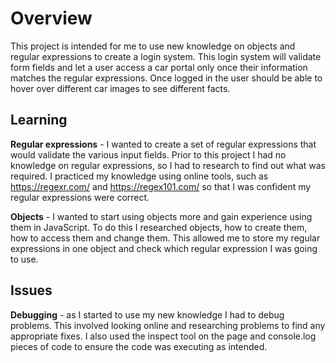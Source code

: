 # Overview

This project is intended for me to use new knowledge on objects and regular 
expressions to create a login system. This login system will validate form 
fields and let a user access a car portal only once their information matches
the regular expressions. Once logged in the user should be able to hover over
different car images to see different facts.


## Learning

**Regular expressions** - I wanted to create a set of regular expressions that would validate the various input fields. Prior to this project I had no knowledge on regular expressions, so I had to research to find out what was required. I practiced my knowledge using online tools, such as https://regexr.com/ and https://regex101.com/ so that I was confident my regular expressions were correct.

**Objects** - I wanted to start using objects more and gain experience using them in JavaScript. To do this I researched objects, how to create them, how to access them and change them. This allowed me to store my regular expressions in one object and check which regular expression I was going to use.


## Issues

**Debugging** - as I started to use my new knowledge I had to debug problems. This involved looking online and researching problems to find any appropriate fixes. I also used the inspect tool on the page and console.log pieces of code to ensure the code was executing as intended.
